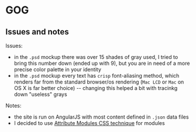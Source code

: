 # GOG

## Issues and notes

Issues:

- in the `.psd` mockup there was over 15 shades of gray used, I tried to bring this number down (ended up with 9), but you are in need of a more precise color palette in your identity
- in the `.psd` mockup every text has `crisp` font-aliasing method, which renders far from the standard browser/os rendering (`Mac LCD` or `Mac` on OS X is far better choice) -- changing this helped a bit with tracinkg down "useless" grays

Notes:

- the site is run on AngularJS with most content defined in `.json` data files
- I decided to use [Attribute Modules CSS technique](http://amcss.github.io/) for modules
